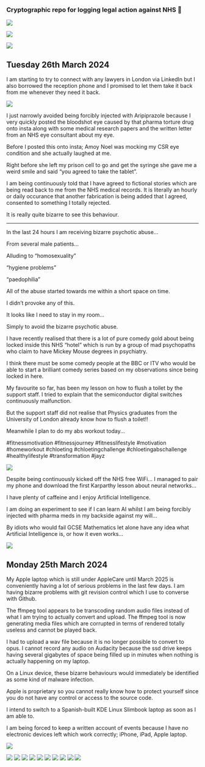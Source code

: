 ### Cryptographic repo for logging legal action against NHS  👋

![](https://raw.githubusercontent.com/nhslegalaction/nhslegalaction/main/qr.png)

![](https://raw.githubusercontent.com/nhslegalaction/nhslegalaction/main/requirements-for-lawyer/requirements-for-lawyer.jpg)

![](https://raw.githubusercontent.com/nhslegalaction/nhslegalaction/main//profiles-of-doctors/Fictional-NHS-psychiatric-records-The-creative-writing-skills-of-Dr-Cornish-Dr-Parsonage-and-Dr-Bevan-Google-Photos.png)

## Tuesday 26th March 2024

I am starting to try to connect with any lawyers in London via LinkedIn but I also borrowed the reception phone and I promised to let them take it back from me whenever they need it back.

![](https://raw.githubusercontent.com/nhslegalaction/nhslegalaction/main/incarceration-journal/20240326-AMOY-NOEL-mocked-my-CSR-condition-insta.png)

I just narrowly avoided being forcibly injected with Aripiprazole because I very quickly posted the bloodshot eye caused by that pharma torture drug onto insta along with some medical research papers and the written letter from an NHS eye consultant about my eye.

Before I posted this onto insta; Amoy Noel was mocking my CSR eye condition and she actually laughed at me.

Right before she left my prison cell to go and get the syringe she gave me a weird smile and said “you agreed to take the tablet”.

I am being continuously told that I have agreed to fictional stories which are being read back to me from the NHS medical records. It is literally an hourly or daily occurance that another fabrication is being added that I agreed, consented to something I totally rejected.

It is really quite bizarre to see this behaviour.

---

In the last 24 hours I am receiving bizarre psychotic abuse…

From several male patients…

Alluding to “homosexuality”

“hygiene problems”

“paedophilia”

All of the abuse started towards me within a short space on time.

I didn’t provoke any of this.

It looks like I need to stay in my room…

Simply to avoid the bizarre psychotic abuse.

I have recently realised that there is a lot of pure comedy gold about being locked inside this NHS “hotel” which is run by a group of mad psychopaths who claim to have Mickey Mouse degrees in psychiatry.

I think there must be some comedy people at the BBC or ITV who would be able to start a brilliant comedy series based on my observations since being locked in here.

My favourite so far, has been my lesson on how to flush a toilet by the support staff. I tried to explain that the semiconductor digital switches continuously malfunction. 

But the support staff did not realise that Physics graduates from the University of London already know how to flush a toilet!!

Meanwhile I plan to do my abs workout today...

#fitnessmotivation #fitnessjourney #fitnesslifestyle #motivation #homeworkout #chloeting #chloetingchallenge #chloetingabschallenge #healthylifestyle #transformation #jayz 

![](https://raw.githubusercontent.com/nhslegalaction/nhslegalaction/main/incarceration-journal/20240326-negotiation-for-chloe-ting-abs-workout-whilst-incarcerated.png)

Despite being continuously kicked off the NHS free WiFi... I managed to pair my phone and download the first Karparthy lesson about neural networks...

I have plenty of caffeine and I enjoy Artificial Intelligence.

I am doing an experiment to see if I can learn AI whilst I am being forcibly injected with pharma meds in my backside against my will...

By idiots who would fail GCSE Mathematics let alone have any idea what Artificial Intelligence is, or how it even works...

![](https://raw.githubusercontent.com/nhslegalaction/nhslegalaction/main/studying-artificial-intelligence-whilst-incarcerated-in-melbury-lodge/karparthy-building-micrograd.png)

## Monday 25th March 2024

My Apple laptop which is still under AppleCare until March 2025 is conveniently having a lot of serious problems in the last few days. I am having bizarre problems with git revision control which I use to converse with Github. 

The ffmpeg tool appears to be transcoding random audio files instead of what I am trying to actually convert and upload. The ffmpeg tool is now generating media files which are corrupted in terms of rendered totally useless and cannot be played back. 

I had to upload a wav file because it is no longer possible to convert to opus. I cannot record any audio on Audacity because the ssd drive keeps having several gigabytes of space being filled up in minutes when nothing is actually happening on my laptop.

On a Linux device, these bizarre behaviours would immediately be identified as some kind of malware infection.

Apple is proprietary so you cannot really know how to protect yourself since you do not have any control or access to the source code.

I intend to switch to a Spanish-built KDE Linux Slimbook laptop as soon as I am able to.

I am being forced to keep a written account of events because I have no electronic devices left which work correctly; iPhone, iPad, Apple laptop.

![](https://raw.githubusercontent.com/nhslegalaction/nhslegalaction/main/melbury-lodge-winchester/20240325-dr-pippa-north-authorised-forcible-injection-including-aripiprazole-retinal-detachment-blindness.png)

![](https://raw.githubusercontent.com/nhslegalaction/nhslegalaction/main/fictional-nhs-slanders/20130924.jpg)
![](https://raw.githubusercontent.com/nhslegalaction/nhslegalaction/main/fictional-nhs-slanders/20131025_1.jpg)
![](https://raw.githubusercontent.com/nhslegalaction/nhslegalaction/main/fictional-nhs-slanders/20131025_2.jpg)
![](https://raw.githubusercontent.com/nhslegalaction/nhslegalaction/main/fictional-nhs-slanders/20131025_3.jpg)
![](https://raw.githubusercontent.com/nhslegalaction/nhslegalaction/main/fictional-nhs-slanders/20131223.jpg)
![](https://raw.githubusercontent.com/nhslegalaction/nhslegalaction/main/fictional-nhs-slanders/20170606_1.jpg)
![](https://raw.githubusercontent.com/nhslegalaction/nhslegalaction/main/fictional-nhs-slanders/20170606_2.jpg)
![](https://raw.githubusercontent.com/nhslegalaction/nhslegalaction/main/fictional-nhs-slanders/20170703_1.jpg)
![](https://raw.githubusercontent.com/nhslegalaction/nhslegalaction/main/fictional-nhs-slanders/20170703_2.jpg)
![](https://raw.githubusercontent.com/nhslegalaction/nhslegalaction/main/fictional-nhs-slanders/20170703_3.jpg)


<!--
**nhslegalaction/nhslegalaction** is a ✨ _special_ ✨ repository because its `README.md` (this file) appears on your GitHub profile.

Here are some ideas to get you started:

- 🔭 I’m currently working on ...
- 🌱 I’m currently learning ...
- 👯 I’m looking to collaborate on ...
- 🤔 I’m looking for help with ...
- 💬 Ask me about ...
- 📫 How to reach me: ...
- 😄 Pronouns: ...
- ⚡ Fun fact: ...
-->
